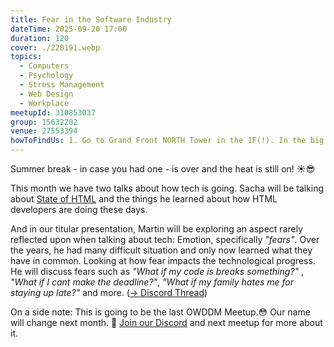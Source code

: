 ```yaml
---
title: Fear in the Software Industry
dateTime: 2025-09-20 17:00
duration: 120
cover: ./228191.webp
topics:
  - Computers
  - Psychology
  - Stress Management
  - Web Design
  - Workplace
meetupId: 310853037
group: 15632202
venue: 27553394
howToFindUs: 1. Go to Grand Front NORTH Tower in the 1F(!). In the big space, behind Tully's go to Tower C (business area) and enter the Elevator to 16F. From there, go towards the end of the hall.
---
```


Summer break - in case you had one - is over and the heat is still on! ☀️😎

This month we have two talks about how tech is going. Sacha will be talking about [State of HTML](https://stateofhtml.com/en-US) and the things he learned about how HTML developers are doing these days.

And in our titular presentation, Martin will be exploring an aspect rarely reflected upon when talking about tech: Emotion, specifically *"fears"*. Over the years, he had many difficult situation and only now learned what they have in common. Looking at how fear impacts the technological progress. He will discuss fears such as *"What if my code is breaks something?"* , *"What if I cant make the deadline?"*, *"What if my family hates me for staying up late?"* and more. ([→ Discord Thread](https://discord.com/channels/1034792577293094972/1396842190453473280))

On a side note: This is going to be the last OWDDM Meetup.😳 Our name will change next month. 🎉 [Join our Discord](https://owddm.com/discord) and next meetup for more about it.
